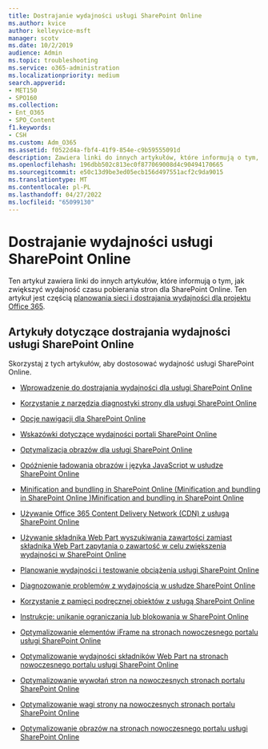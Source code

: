 ```yaml
---
title: Dostrajanie wydajności usługi SharePoint Online
ms.author: kvice
author: kelleyvice-msft
manager: scotv
ms.date: 10/2/2019
audience: Admin
ms.topic: troubleshooting
ms.service: o365-administration
ms.localizationpriority: medium
search.appverid:
- MET150
- SPO160
ms.collection:
- Ent_O365
- SPO_Content
f1.keywords:
- CSH
ms.custom: Adm_O365
ms.assetid: f0522d4a-fbf4-41f9-854e-c9b59555091d
description: Zawiera linki do innych artykułów, które informują o tym, jak zwiększyć wydajność czasu pobierania stron dla SharePoint Online.
ms.openlocfilehash: 196dbb502c813ec0f877069008d4c90494170665
ms.sourcegitcommit: e50c13d9be3ed05ecb156d497551acf2c9da9015
ms.translationtype: MT
ms.contentlocale: pl-PL
ms.lasthandoff: 04/27/2022
ms.locfileid: "65099130"
---
```

# <a name="tune-sharepoint-online-performance"></a>Dostrajanie wydajności usługi SharePoint Online

Ten artykuł zawiera linki do innych artykułów, które informują o tym, jak zwiększyć wydajność czasu pobierania stron dla SharePoint Online. Ten artykuł jest częścią [planowania sieci i dostrajania wydajności dla projektu Office 365](./network-planning-and-performance.md).

## <a name="articles-about-fine-tuning-sharepoint-online-performance"></a>Artykuły dotyczące dostrajania wydajności usługi SharePoint Online

Skorzystaj z tych artykułów, aby dostosować wydajność usługi SharePoint Online.
  
- [Wprowadzenie do dostrajania wydajności dla usługi SharePoint Online](introduction-to-performance-tuning-for-sharepoint-online.md)

- [Korzystanie z narzędzia diagnostyki strony dla usługi SharePoint Online](page-diagnostics-for-spo.md)

- [Opcje nawigacji dla SharePoint Online](navigation-options-for-sharepoint-online.md)

- [Wskazówki dotyczące wydajności portali SharePoint Online](/sharepoint/dev/solution-guidance/portal-performance)

- [Optymalizacja obrazów dla usługi SharePoint Online](image-optimization-for-sharepoint-online.md)

- [Opóźnienie ładowania obrazów i języka JavaScript w usłudze SharePoint Online](delay-loading-images-and-javascript-in-sharepoint-online.md)

- [Minification and bundling in SharePoint Online (Minification and bundling in SharePoint Online )Minification and bundling in SharePoint Online](minification-and-bundling-in-sharepoint-online.md)

- [Używanie Office 365 Content Delivery Network (CDN) z usługą SharePoint Online](use-microsoft-365-cdn-with-spo.md)

- [Używanie składnika Web Part wyszukiwania zawartości zamiast składnika Web Part zapytania o zawartość w celu zwiększenia wydajności w SharePoint Online](using-content-search-web-part-instead-of-content-query-web-part-to-improve-perfo.md)

- [Planowanie wydajności i testowanie obciążenia usługi SharePoint Online](capacity-planning-and-load-testing-sharepoint-online.md)

- [Diagnozowanie problemów z wydajnością w usłudze SharePoint Online](diagnosing-performance-issues-with-sharepoint-online.md)

- [Korzystanie z pamięci podręcznej obiektów z usługą SharePoint Online](using-the-object-cache-with-sharepoint-online.md)

- [Instrukcje: unikanie ograniczania lub blokowania w SharePoint Online](/sharepoint/dev/general-development/how-to-avoid-getting-throttled-or-blocked-in-sharepoint-online)

- [Optymalizowanie elementów iFrame na stronach nowoczesnego portalu usługi SharePoint Online](modern-iframe-optimization.md)

- [Optymalizowanie wydajności składników Web Part na stronach nowoczesnego portalu usługi SharePoint Online](modern-web-part-optimization.md)

- [Optymalizowanie wywołań stron na nowoczesnych stronach portalu SharePoint Online](modern-page-call-optimization.md)

- [Optymalizowanie wagi strony na nowoczesnych stronach portalu SharePoint Online](modern-page-weight-optimization.md)

- [Optymalizowanie obrazów na stronach nowoczesnego portalu usługi SharePoint Online](modern-image-optimization.md)